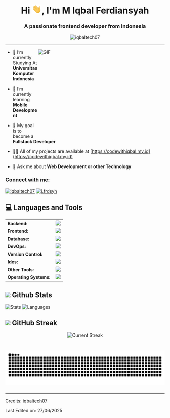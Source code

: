 <h1 align="center">Hi <img src="https://raw.githubusercontent.com/ABSphreak/ABSphreak/master/gifs/Hi.gif" width="30px" />, I'm M Iqbal Ferdiansyah</h1>
<h3 align="center">A passionate frontend developer from Indonesia</h3>

<p align="center"> <img src="https://komarev.com/ghpvc/?username=iqbaltech07&label=Profile%20views&color=0e75b6&style=flat" alt="iqbaltech07" /> </p>

---

<img align="right" top="500" height="270" width="400" alt="GIF" src="https://media4.giphy.com/media/v1.Y2lkPTc5MGI3NjExajhuczB6bzRsYWRtZzJjNnQ2dGFnZzZpMXkzbWMzczkxYWlqa2Z4eCZlcD12MV9pbnRlcm5hbF9naWZfYnlfaWQmY3Q9Zw/xuXzcHMkuwvf2/giphy.gif">

- 🔭 I’m currently Studying At **Universitas Komputer Indonesia**

- 🌱 I’m currently learning **Mobile Development**
- 🎯 My goal is to become a **Fullstack Developer**

- 👨‍💻 All of my projects are available at [https://codewithiqbal.my.id](https://codewithiqbal.my.id)

- 💬 Ask me about **Web Development or other Technology**

<h3 align="left">Connect with me:</h3>
<p align="left">
<a href="https://linkedin.com/in/muhammadiqbalfs" target="blank"><img align="center" src="https://raw.githubusercontent.com/rahuldkjain/github-profile-readme-generator/master/src/images/icons/Social/linked-in-alt.svg" alt="iqbaltech07" height="30" width="40" /></a>
<a href="https://instagram.com/i.frdsyh" target="blank"><img align="center" src="https://raw.githubusercontent.com/rahuldkjain/github-profile-readme-generator/master/src/images/icons/Social/instagram.svg" alt="i.frdsyh" height="30" width="40" /></a>
</p>

## 💻 <b>Languages and Tools</b>

<table>
    <tr>
        <td style="font-weight: bold; padding-right: 10px; vertical-align: center; border: none;">Backend:</td>
        <td><img height="40" src="https://skillicons.dev/icons?i=nodejs,express,sequelize"/></td>
    </tr>
    <tr>
        <td style="font-weight: bold; padding-right: 10px; vertical-align: center;">Frontend:</td>
        <td><img height="40" src="https://skillicons.dev/icons?i=react,nextjs,tailwindcss,bootstrap,ts,js,html,css"/></td>
    </tr>
    <tr>
        <td style="font-weight: bold; padding-right: 10px; vertical-align: center; border: none;">Database:</td>
        <td><img height="40" src="https://skillicons.dev/icons?i=mysql,postgresql,mongodb"/></td>
    </tr>
    <tr>
        <td style="font-weight: bold; padding-right: 10px; vertical-align: center; border: none;">DevOps:</td>
        <td><img height="40" src="https://skillicons.dev/icons?i=docker"/></td>
    </tr>
    <tr>
        <td style="font-weight: bold; padding-right: 10px; vertical-align: center; border: none;">Version Control:</td>
        <td><img height="40" src="https://skillicons.dev/icons?i=git,github,gitlab"/></td>
    </tr>
    <tr>
        <td style="font-weight: bold; padding-right: 10px; vertical-align: center; border: none;">Ides:</td>
        <td><img height="40" src="https://skillicons.dev/icons?i=vscode"/></td>
    </tr>
    <tr>
        <td style="font-weight: bold; padding-right: 10px; vertical-align: center; border: none;">Other Tools:</td>
        <td><img height="40" src="https://skillicons.dev/icons?i=figma,vercel,netlify,vite"/></td>
    </tr>
    <tr>
        <td style="font-weight: bold; padding-right: 10px; vertical-align: center; border: none;">Operating Systems:</td>
        <td><img height="40" src="https://skillicons.dev/icons?i=windows,linux,ubuntu"/></td>
    </tr>
</table>

## <img src="https://th.bing.com/th/id/R.011db7f1e14cdcefd5ed8b056f70d038?rik=NHHx7PD%2bLTi5YA&riu=http%3a%2f%2fui.trinine.net%2fwp%2fwp-content%2fuploads%2f2016%2f06%2f20160602_GraphAnimeIcon.gif&ehk=TXXGvgTPI6i%2f5xQe%2fW3mnT36hQPfIBwZcQsaKAlJWhs%3d&risl=&pid=ImgRaw&r=0" width="25"> <b>Github Stats</b>

<img src="https://github-readme-stats.vercel.app/api?username=iqbaltech07&theme=react&show_icons=true&hide_border=false&count_private=true" alt="Stats" />
<img src="https://github-readme-stats.vercel.app/api/top-langs/?username=iqbaltech07&theme=react&show_icons=true&hide_border=false&layout=compact" alt="Languages" />

## <img src="https://media.giphy.com/media/Mp5uJLEE9Ompq/giphy.gif" width="25"> <b>GitHub Streak</b>

<p align="center"> <img src="https://streak-stats.demolab.com/?user=iqbaltech07&locale=en&mode=weekly&theme=react&hide_border=false&border_radius=5" alt="Current Streak" /> </p>

###

<br clear="both">

<img src="https://raw.githubusercontent.com/iqbaltech07/iqbaltech07/output/snake.svg" alt="Snake animation" />

###

---

Credits: [iqbaltech07](https://github.com/iqbaltech07)

Last Edited on: 27/06/2025
